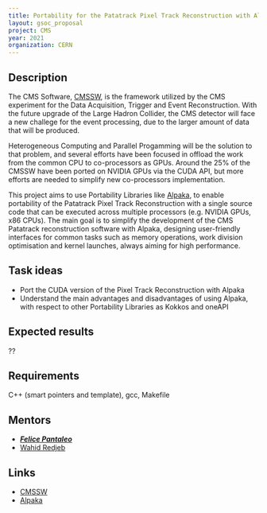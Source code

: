 ```yaml
---
title: Portability for the Patatrack Pixel Track Reconstruction with Alpaka
layout: gsoc_proposal
project: CMS
year: 2021
organization: CERN
---
```


## Description

The CMS Software, [CMSSW](https://github.com/cms-sw/cmssw), is the framework utilized by the CMS experiment for the Data Acquisition, Trigger and Event Reconstruction. With the future upgrade of the Large Hadron Collider, the CMS detector will face a new challege for the event processing, due to the larger amount of data that will be produced. 

Heterogeneous Computing and Parallel Progamming will be the solution to that problem, and several efforts have been focused in offload the work from the common CPU to co-processors as GPUs. Around the 25% of the CMSSW have been ported on NVIDIA GPUs via the CUDA API, but more efforts are needed to simplify new co-processors implementation.

This project aims to use Portability Libraries like [Alpaka](https://github.com/alpaka-group/alpaka), to enable portability of the Patatrack Pixel Track Reconstruction with a single source code that can be executed across multiple processors (e.g. NVIDIA GPUs, x86 CPUs). The main goal is to simplify the development of the CMS Patatrack reconstruction software with Alpaka, designing user-friendly interfaces for common tasks such as memory operations, work division optimisation and kernel launches, always aiming for high performance.


## Task ideas
  * Port the CUDA version of the Pixel Track Reconstruction with Alpaka
  * Understand the main advantages and disadvantages of using Alpaka, with respect to other Portability Libraries as Kokkos and oneAPI


## Expected results
??

## Requirements
C++ (smart pointers and template), gcc, Makefile
## Mentors
  * [***Felice Pantaleo***](mailto:felice.pantaleo@cern.ch)
  * [Wahid Redjeb](mailto:wahid.redjeb@cern.ch)

## Links
  * [CMSSW](https://github.com/cms-sw/cmssw)
  * [Alpaka](https://github.com/alpaka-group/alpaka)

